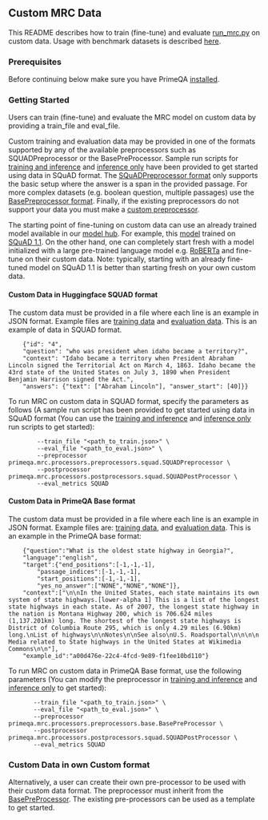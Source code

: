 ## Custom MRC Data

This README describes how to train (fine-tune) and evaluate [run_mrc.py](../../primeqa/mrc/run_mrc.py) on custom data. 
Usage with benchmark datasets is described [here](../../primeqa/mrc/README.md#example-usage).

### Prerequisites

Before continuing below make sure you have PrimeQA [installed](../../README.md#Installation).

### Getting Started
Users can train (fine-tune) and evaluate the MRC model on custom data by providing a train_file and eval_file. 

Custom training and evaluation data may be provided in one of the formats supported by any of the available preprocessors such as SQUADPreprocessor or the BasePreProcessor. Sample run scripts for [training and inference](run_mrc_train_eval.sh) and [inference only](run_mrc_eval.sh) have been provided to get started using data in SQuAD format. The [SQuADPreprocessor format](./README.md#Custom-Data-in-Huggingface-SQUAD-format) only supports the basic setup where the answer is a span in the provided passage. For more complex datasets (e.g. boolean question, multiple passages) use the [BasePreprocessor format](./README.md#Custom-Data-in-PrimeQA-Base-format). Finally, if the existing preprocessors do not support your data you must make a [custom preprocessor](./README.md#Custom-Data-in-own-custom-format).  

The starting point of fine-tuning on custom data can use an already trained model available in our [model hub](https://huggingface.co/PrimeQA). For example, this [model](https://huggingface.co/PrimeQA/squad-v1-roberta-large) trained on [SQuAD 1.1](https://aclanthology.org/D16-1264/). On the other hand, one can completely start fresh with a model initialized with a large pre-trained language model e.g. [RoBERTa](https://huggingface.co/roberta-large/) and fine-tune on their custom data. Note: typically, starting with an already fine-tuned model on SQuAD 1.1 is better than starting fresh on your own custom data.

#### Custom Data in Huggingface SQUAD format

The custom data must be provided in a file where each line is an example in JSON format.
Example files are [training data](./custom_data/examples_train_squad.json) and [evaluation data](./custom_data/examples_eval_squad.json).
This is an example of data in SQUAD format. 

```shell
    {"id": "4", 
    "question": "who was president when idaho became a territory?", 
    "context": "Idaho became a territory when President Abraham Lincoln signed the Territorial Act on March 4, 1863. Idaho became the 43rd state of the United States on July 3, 1890 when President Benjamin Harrison signed the Act.", 
    "answers": {"text": ["Abraham Lincoln"], "answer_start": [40]}}
```

To run MRC on custom data in SQUAD format, specify the parameters as follows (A sample run script has been provided to get started using data in SQuAD format (You can use the [training and inference](run_mrc_train_eval.sh) and [inference only](run_mrc_eval.sh) run scripts to get started):

```shell
        --train_file "<path_to_train.json>" \
        --eval_file "<path_to_eval.json>" \
        --preprocessor primeqa.mrc.processors.preprocessors.squad.SQUADPreprocessor \
        --postprocessor primeqa.mrc.processors.postprocessors.squad.SQUADPostProcessor \
        --eval_metrics SQUAD 
```

#### Custom Data in PrimeQA Base format

The custom data must be provided in a file where each line is an example in JSON format.
Example files are: [training data](./custom_data/examples_train_base.json), and [evaluation data](./custom_data/examples_eval_base.json).
 This is an example in the PrimeQA base format:
```shell
    {"question":"What is the oldest state highway in Georgia?",
    "language":"english",
    "target":{"end_positions":[-1,-1,-1],
        "passage_indices":[-1,-1,-1],
        "start_positions":[-1,-1,-1],
        "yes_no_answer":["NONE","NONE","NONE"]},
    "context":["\n\nIn the United States, each state maintains its own system of state highways.[lower-alpha 1] This is a list of the longest state highways in each state. As of 2007, the longest state highway in the nation is Montana Highway 200, which is 706.624 miles (1,137.201km) long. The shortest of the longest state highways is District of Columbia Route 295, which is only 4.29 miles (6.90km) long.\nList of highways\n\nNotes\n\nSee also\nU.S. Roadsportal\n\n\n\n Media related to State highways in the United States at Wikimedia Commons\n\n"],
    "example_id":"a00d476e-22c4-4fcd-9e89-f1fee10bd110"}
```

To run MRC on custom data in PrimeQA Base format, use the following parameters (You can modify the preprocessor in [training and inference](run_mrc_train_eval.sh) and [inference only](run_mrc_eval.sh) to get started):

```shell
       --train_file "<path_to_train.json>" \
       --eval_file "<path_to_eval.json>" \
       --preprocessor primeqa.mrc.processors.preprocessors.base.BasePreProcessor \
       --postprocessor primeqa.mrc.processors.postprocessors.squad.SQUADPostProcessor \
       --eval_metrics SQUAD 
```

### Custom Data in own Custom format

Alternatively, a user can create their own pre-processor to be used with their custom data format. The preprocessor must inherit from the [BasePreProcessor](https://github.com/primeqa/primeqa/blob/mrc-user-data/primeqa/mrc/processors/preprocessors/base.py). The existing pre-processors can be used as a template to get started.
